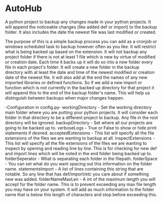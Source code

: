 # AutoHub
A python project to backup any changes made in your python projects. It will append the noticeable changes (like added def or import) to the backup folder. It also includes the date the newest file was last modified or created.

The purpose of this is a simple backup process you can add as a cronjob or windows scheduled task to backup however often as you like.
It will restrict what is being backed up based on the extension.
It will not backup any project folder if there is not at least 1 file which is new by virtue of modified or creation date.
Each time it backs up it will do so into a new folder every file in each project's folder.
It will create a new folder in the backup directory with at least the date and time of the newest modified or creation date of the newest file.
It will also add at the end the names of any new imported libraries or defined functions. So if we add a new import or function which is not currently in the backed up directory for that project it will append this to the end of the backup folder's name. This will help us distinguish between backups when major changes happen.

-Configuration in config.py-
workingDirectory - Set the working directory main folder where you are putting your python projects. It will consider each folder in that directory to be a different project to backup. Any file in the root directory will be ignored.
backupDirectory - Set where all our projects are going to be backed up to.
verboseLogs - True or False to show or hide print statements if desired.
acceptedExtensions - This list will specify all the file extensions of the files we are wanting to backup at all.
inspectExtensions - This list will specify all the file extensions of the files we are wanting to inspect by opening and reading line by line. This is for checking for new def and import lines which will be noted in the end folder being backed up to.
folderSeperator - What is separating each folder in the filepath.
folderSpace - You can set what do you want spacing out this information on the folder name.
statementsImport - A list of lines containing this string that are notable. So any line that has def/import/etc you care about if something new was added.
folderNameMaxLen - A int of the maximum length you will accept for the folder name. This is to prevent exceeding any max file length you may have on your system. It will add as much information to the folder name that is below this length of characters and stop before exceeding this.
